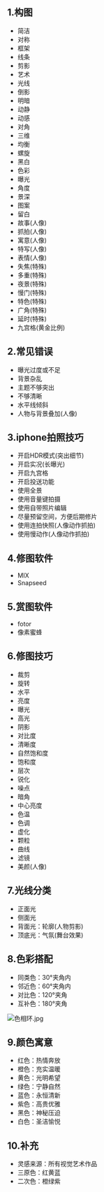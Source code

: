 ## 1.构图
- 简洁
- 对称
- 框架
- 线条
- 剪影
- 艺术
- 光线
- 倒影
- 明暗
- 动静
- 动感
- 对角
- 三维
- 均衡
- 螺旋
- 黑白
- 色彩
- 曝光
- 角度
- 景深
- 图案
- 留白
- 故事(人像)
- 抓拍(人像)
- 寓意(人像)
- 特写(人像)
- 表情(人像)
- 失焦(特殊)
- 多重(特殊)
- 夜景(特殊)
- 慢门(特殊)
- 特色(特殊)
- 广角(特殊)
- 延时(特殊)
- 九宫格(黄金比例)

## 2.常见错误
- 曝光过度或不足
- 背景杂乱
- 主题不够突出
- 不够清晰
- 水平线倾斜
- 人物与背景叠加(人像)

## 3.iphone拍照技巧
- 开启HDR模式(突出细节)
- 开启实况(长曝光)
- 开启九宫格
- 开启投送功能
- 使用全景
- 使用音量键拍摄
- 使用自带照片编辑
- 尽量预留空间，方便后期修片
- 使用连拍快照(人像动作抓拍)
- 使用慢动作(人像动作抓拍)

## 4.修图软件
- MIX
- Snapseed

## 5.赏图软件
- fotor
- 像素蜜蜂

## 6.修图技巧
- 裁剪
- 旋转
- 水平
- 亮度
- 曝光
- 高光
- 阴影
- 对比度
- 清晰度
- 自然饱和度
- 饱和度
- 层次
- 锐化
- 噪点
- 暗角
- 中心亮度
- 色温
- 色调
- 虚化
- 颗粒
- 曲线
- 滤镜
- 美颜(人像)

## 7.光线分类
- 正面光
- 侧面光
- 背面光：轮廓(人物剪影)
- 顶底光：气氛(舞台效果)

## 8.色彩搭配
- 同类色：30°夹角内
- 邻近色：60°夹角内
- 对比色：120°夹角
- 互补色：180°夹角

![色相环.jpg](https://upload-images.jianshu.io/upload_images/5548372-4ae968a16cb0ad6e.jpg?imageMogr2/auto-orient/strip%7CimageView2/2/w/500)

## 9.颜色寓意
- 红色：热情奔放
- 橙色：充实温暖
- 黄色：光明希望
- 绿色：宁静自然
- 蓝色：永恒清新
- 紫色：高贵优雅
- 黑色：神秘压迫
- 白色：圣洁愉悦

## 10.补充
- 灵感来源：所有视觉艺术作品
- 三原色：红黄蓝
- 二次色：橙绿紫